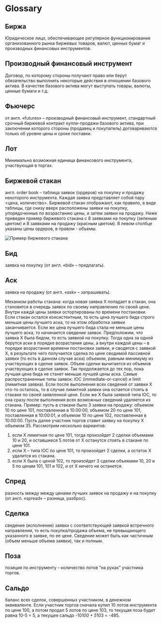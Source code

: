 # Glossary

## Биржа
Юридическое лицо, обеспечивающее регулярное функционирование организованного рынка биржевых товаров, валют, ценных бумаг и производных финансовых инструментов.

## Производный финансовый инструмент
Договор, по которому стороны получают право или берут обязательство выполнить некоторые действия в отношении базового актива. В качестве базового актива могут выступать товары, валюты, ценные бумаги и т.д.

## Фьючерс 
от англ. «futures» – производный финансовый инструмент, стандартный срочный биржевой контракт купли-продажи базового актива, при заключении которого стороны (продавец и покупатель) договариваются только об уровне цены и сроке поставки.

## Лот
Минимально возможная единица финансового инструмента, участвующая в торгах.

## Биржевой стакан
англ. order book – таблица заявок (ордеров) на покупку и продажу некоторого инструмента. Каждая заявка представляет собой пару <цена, количество>. Биржевой стакан отображают, как правило, в виде таблицы, где снизу вверх расположены заявки на покупку, упорядоченные по возрастанию цены, и затем заявки на продажу.
Ниже приведен пример биржевого стакана с 8 заявками на покупку (зеленым цветом) и 8 заявками на продажу (красным цветом). В левом столбце указаны цены ордеров, в правом - объемы.

 ![Пример биржевого стакана](https://lh3.googleusercontent.com/-7zoLF19MUvg/VhuzYkV7XqI/AAAAAAAAAB4/aVn8CIDKaLQ/s0/order_book_example.png "Пример биржевого стакана")

## Бид
заявка на покупку (от англ. «bid» – предлагать).

## Аск
заявка на продажу (от англ. «ask» – запрашивать).

Механизм работы стакана: когда новая заявка X попадает в стакан, она становится в очередь заявок по своему направлению по своей цене. Внутри каждй цены заявки остортированы по времени постановки. Если стакан остался консистентным, то есть цена лучшего бида строго меньше цены лучшего аска, то на этом обработка заявки заканчивается. Если же цена лучшего бида стала не меньше цены лучшего аска, то начинается сведение заявок. Предположим, что заявка X была бидом, то есть заявкой на покупку. Тогда одна за одной берутся аски в порядке возрастания цены, а внутри каждой цены – в порядке возрастания времени постановки заявки, и сводятся с заявкой X, в результате чего получается сделка по цене сводимой пассивной заявки (то есть в данном случае аска) объемом, равным минимуму из участвующих в сделке заявок. Объем сделки вычитается из объемов участвующих в сделке заявок. Так продолжается до тех пор, пока лучшая цена бида не станет меньше лучшей цены аска. Самые распространенные типы заявок: IOC (immediate-or-cancel) и limit (лимитная заявка). Если после выполнения всех сведений от заявки X что-то осталось, то в случае лимитной заявки она остается стоять в стакане по своей заявленной цене. Если же X была заявкой типа IOC, то она сразу после выполнения всех возможных сведений удаляется из стакана.
Пример:
 пусть в стакане было 3 заявки на продажу: объемом 10 по цене 101, поставленная в 10:00:00, объемом 20 по цене 101, поставленная в 10:00:01, и объемом 10 по цене 102, поставленная в 10:00:00. Пусть далее участник торгов ставит заявку на покупку X объемом 35. Рассмотрим несколько вариантов:
 1) если X лимитная по цене 101, тогда произойдет 2 сделки объемами 10 и 20, и оставшиеся 5 лотов от X останутся стоять в стакане по цене 101.
 2) если X – типа IOC по цене 101, то произойдет 2 сделки, а остаток X удалится из стакана.
 3) если X была с ценой 102, то произойдет 3 сделки объемами 10, 20 и 5 по ценам 101, 101 и 102, и от X ничего не останется.

## Спред
разность между между ценами лучших заявок на продажу и на покупку (от англ. «spread» – разница, разброс).

## Сделка
сведение (исполнение) заявки с соответствующей заявкой встречного направления, то есть покупка/продажа объема, не превыщающего указанного в заявке, по ее цене. Сведение может быть как частичным (объем меньше объема заявки), так и полным.

## Поза
позиция по инструменту – количество лотов “на руках” участника торгов.

## Сальдо
баланс всех сделок, совершенных участником, в денежном эквиваленте. Если участник торгов сначала купил 10 лотов инструмента по цене 100, а потом продал 5 лотов по цене 103, то текущая поза будет равна 10-5 = 5, а текущее сальдо -10*100 + 5*103 = -485.
